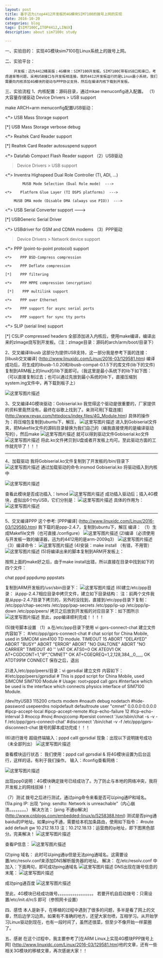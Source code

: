 ```yaml
---
layout: post
title: 基于迅为itop4412开发板的4G模块SIM7100的拨号上网的实现
date: 2016-10-20
categories: blog
tags: [SIM7100C,ITOP4412,LINUX]
description: about sim7100c study

---
```


一、实验目的：
			实现4G模块sim7100在Linux系统上的拨号上网。

二、实验平台：

	    开发板：迅为4412精英版；4G模块：SIM7100开发板。SIM7100C带有USB口和串口，考虑速率等问题，采用USB接口与开发板相连接。我的4412开发板运行的是Linux最小系统，我们需要向内核添加4G模块的驱动与PPP协议支持，然后在编译内核下载到开发板。

三、实验流程
1、内核配置：源码目录，通过mkae menuconfig进入配置。
（1）大容量存储驱动
 Device Drivers > USB support

make ARCH=arm menuconfig配置USB驱动：

<*>    USB Mass Storage support

[*]      USB Mass Storage verbose debug

<*>      Realtek Card Reader support

[*]        Realtek Card Reader autosuspend support

<*>      Datafab Compact Flash Reader support
（2）USB驱动
> Device Drivers > USB support

<*>  Inventra Highspeed Dual Role Controller (TI, ADI, ...)   

            MUSB Mode Selection (Dual Role mode)  --->            

    <*>    Platform Glue Layer (TI DSPS platforms)  --->         

        MUSB DMA mode (Disable DMA (always use PIO))  --->

<*>  USB Serial Converter support  --->

[*]      USBGeneric Serial Driver 

<*>     USBdriver for GSM and CDMA modems
（3）PPP驱动
> Device Drivers > Network device support

  <*>  PPP (point-to-point protocol) support         

    <*>    PPP BSD-Compress compression                         

    <*>    PPP Deflate compression                             

    [*]    PPP filtering                                           

    <*>    PPP MPPE compression (encryption)                         

     [*]    PPP multilink support                 

    <*>    PPP over Ethernet               

    <*>    PPP support for async serial ports   

    <*>    PPP support for sync tty ports     

<*>  SLIP (serial line) support     

[*]  CSLIP compressed headers
全部添加进入内核后，使用make编译，编译出来的zImage烧写到开发板。（注：zImage目录：源码的arch/arm/boot/目录下）

2、交叉编译libusb
	这部分为提供USB支持，这一部分我是参考下面的连接：
[libusb交叉编译] (http://www.linuxidc.com/Linux/2016-03/129581.htm)
编译成功后，将生成的libusb-1.0.20和libusb-compat-0.1.5下的库文件(lib下的文件)复制到ARM板上的linux的/lib下面即可。（我这里是最小系统下的lib下如下图：（可以直接复制过去；也可以通过先放到最小系统的lib下，直接压缩到system.ing文件中，再下载到板子上）


![这里写图片描述](http://img.blog.csdn.net/20160813191626586)


3、交叉编译4G模块驱动：Gobiserial.ko
我觉得这个驱动是很重要的，厂家提供的资料里竟然没有。最终在谷歌上找到了。亲测可用[下载连接]
 (http://www.reyax.com/httpdocs/index.files/4G_Module.htm)
 具体的操作为：将压缩包复制到ubuntu下，解压，
 ![这里写图片描述](http://img.blog.csdn.net/20160813192341042)
 进入到Gobiserial文件夹，把Makefile文件的源码目录替换为我们自己的（编我直接使用的是编译驱动写的），然后make
 ![这里写图片描述](http://img.blog.csdn.net/20160813192508752)
 就可以得到驱动文件Gobiserial.ko文件
 ![这里写图片描述](http://img.blog.csdn.net/20160813192535487)
 将此.ko文件拷贝到U盘或者开发板上均可。至此驱动方面的工作就完毕了！！！
 ****
4、加载驱动
我将Gobiserial.ko文件复制到了开发板的/bin/目录下
![这里写图片描述](http://img.blog.csdn.net/20160813192756474)
通过加载驱动的命令:insmod Gobiserial.ko 将驱动插入到内核中

![这里写图片描述](http://img.blog.csdn.net/20160813192822897)

 查看此模块是否成功插入：lsmod
 ![这里写图片描述](http://img.blog.csdn.net/20160813192856700)
 成功插入驱动后；插入4G模块，虚拟出6个ttyUSB，它们分别是：
 ![这里写图片描述](http://img.blog.csdn.net/20160813192933867)
 具体的作用为：
 ![这里写图片描述](http://img.blog.csdn.net/20160813193000008)
 *******
 5、交叉编译PPP
 这个参考: [PPP编译] (http://www.linuxidc.com/Linux/2016-03/129580.htm)
 我下载的是ppp-2.4.7，复制到ubuntu下，解压
编译：
（1）生成Makefile文件（也可直接./configure）
![这里写图片描述](http://img.blog.csdn.net/20160813193406734)
(2)编译（必须使用与开发板一致的编译器，迅为的4412用的是arm-2009q3）
![这里写图片描述](http://img.blog.csdn.net/20160813193457000)
（3）编译命令：
![这里写图片描述](http://img.blog.csdn.net/20160813193535767)
(4)安装：make install （有错，不用管）
![这里写图片描述](http://img.blog.csdn.net/20160813193559609)
(5)将编译出来的脚本复制到ARM开发板上：

按照上面的make好之后，由于make install出错，所以直接在目录中找到如下的四个文件：

chat  pppd  pppdump  pppstats

复制到ARM开发板的/usr/sbin目录下：
![这里写图片描述](http://img.blog.csdn.net/20160813193641815)
(6)建立/etc/ppp目录：
从ppp-2.4.7相应目录中拷贝文件，建立如下目录结构：
注：前两个文件我是从ppp-2.4.7目录下拷贝的，另外的没找到，直接到/etc/ppp目录下复制：
/etc/ppp/chap-secrets
/etc/ppp/pap-secrets
/etc/ppp/ip-up
/etc/ppp/ip-down
/etc/ppp/peers/
拷贝之后放到开发板的对应目录下：如下图所示
![这里写图片描述](http://img.blog.csdn.net/20160813193723829)
至此，ppp编译顺利完成！！！！

(5)拨号脚本设置
（1）a.在/etc/ppp目录下使用 vi gprs-connect-chat 建立文件
内容如下：
	#/etc/ppp/gprs-connect-chat
	# chat script for China Mobile, used in SIMCOM sim4100 TD module.
TIMEOUT 15
ABORT "DELAYED"
ABORT "BUSY"
ABORT "ERROR"
ABORT "NO DIALTONE"
ABORT "NO CARRIER"
TIMEOUT 40
'' \rAT
OK ATS0=0
OK ATE0V1
OK AT+CGDCONT=1,"IP","CMNET"
OK AT+CGEQREQ=1,2,128,384,,,0,,,,,,
OK ATDT*99*1#
CONNECT
保存之后，退出

2)进入/etc/ppp/peers/目录：vi gprsdial 建立文件
内容如下：
	#/etc/ppp/peers/gprsdial
	# This is pppd script for China Mobile, used SIMCOM SIM7100 Module
	# Usage: root>pppd call gprs
	#Interface which be used is the interface which connects physics interface of  SIM7100 Module.

/dev/ttyUSB3
115200
crtscts
modem
	#noauth
debug
nodetach
	#hide-password
usepeerdns
noipdefault
defaultroute
user "cmnet"
0.0.0.0:0.0.0.0
	#ipcp-accept-local
	#ipcp-accept-remote
	#lcp-echo-failure 12
	#lcp-echo-interval 3
	#noccp
	#novj
	#novjccomp
	#persist
connect '/usr/sbin/chat -s -v -f /etc/ppp/gprs-connect-chat'
	#disconnect '/bin/chat -v -f /etc/ppp/gprs-disconnect-chat
	拨号的脚本成功完成！！！

(6)进行拨号
超级终端输入：pppd calll gprsdial
现象：出现以下说明拨号成功（未全部列出）
![这里写图片描述](http://img.blog.csdn.net/20160813194446498)

查看模块运行状态：
我们使用：pppd call gprsdial & 将4G模块设置为后台运行，这样的话，有利于我们操作。
输入：ifconfig查看网络：

![这里写图片描述](http://img.blog.csdn.net/20160813194544879)

出现ppp0说明：4G模块确定拨号已经成功了。为了防止与本地的网络冲突，我将开发板上的网线拔掉！！

（7）测试
拨号之后进行测试，通过ping命令来看是否可以ping通IP和域名。
(1)a.ping IP:
出现  “ping: sendto: Network is unreachable”（内心崩溃。。。。。。。。）
解决方法：
[ping 不通ip解决] (http://www.cnblogs.com/embedded-linux/p/5258388.html)
测试是否ping通baidu的IP地址。如果ping不通，需要给本机加条路由，使用如下指令：
	#route add default gw 10.212.18.13
注：10.212.18.13：运营商的ip地址，即下图黑色部分。完美解决！
![这里写图片描述](http://img.blog.csdn.net/20160813194820522)

查看IP信息：
![这里写图片描述](http://img.blog.csdn.net/20160813194853801)

(2)ping 域名：
此时可以ping通ip但是无法ping通域名。这需要设置/etc/resolv.conf来添加DNS解析服务器的地址。
解决：
在/etc/resolv.conf 中加入：下面两句，即可成功ping通域名
![这里写图片描述](http://img.blog.csdn.net/20160813194935021)
DNS出现在拨号信息的末尾：
![这里写图片描述](http://img.blog.csdn.net/20160813195010023)

成功ping通百度
![这里写图片描述](http://img.blog.csdn.net/20160813195309432)

至此，4G模块已经成功拨号。。。。。。。。。。。。。。。。。
若要开机自启动拨号：只需设置/etc/init.d/rcS 即可（参照网卡设置）

四、感悟
	本人是新手，在移植的过程中遇到了很多的问题，多半是看了网上的文章，然后边学习边弄。如果有不准确的地方，还望大家勿喷，互相学习。从开始学习Linux驱动到现在，也有一段时间了，虽然还很菜，但至少不像开始一样蒙圈了。

五、感谢
在这个过程中，我主要参考了[在ARM Linux上实现4G模块PPP拨号上网] (http://www.linuxidc.com/Linux/2016-03/129581.htm)他的文章，还有一些相关3G模块的移植文章，再次感谢大家！！